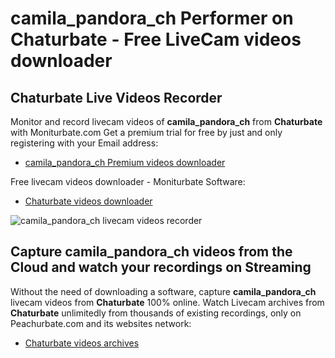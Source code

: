 # camila_pandora_ch Performer on Chaturbate - Free LiveCam videos downloader

## Chaturbate Live Videos Recorder

Monitor and record livecam videos of **camila_pandora_ch** from **Chaturbate** with Moniturbate.com
Get a premium trial for free by just and only registering with your Email address:
* [camila_pandora_ch Premium videos downloader](https://moniturbate.com/request-demo-licence-key.html)

Free livecam videos downloader - Moniturbate Software:
* [Chaturbate videos downloader](https://moniturbate.com/moniturbate-download-software.html)

![camila_pandora_ch livecam videos recorder](https://peachurnet.com/templates/moniturbate-software.png)


## Capture camila_pandora_ch videos from the Cloud and watch your recordings on Streaming

Without the need of downloading a software, capture **camila_pandora_ch** livecam videos from **Chaturbate** 100% online.
Watch Livecam archives from **Chaturbate** unlimitedly from thousands of existing recordings, only on Peachurbate.com and its websites network:
* [Chaturbate videos archives](https://peachurnet.com/)